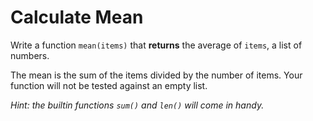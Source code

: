 # Calculate Mean

Write a function `mean(items)` that **returns** the average of `items`, a list of numbers.

The mean is the sum of the items divided by the number of items. Your function will not be tested against an empty list.

*Hint: the builtin functions `sum()` and `len()` will come in handy.*
